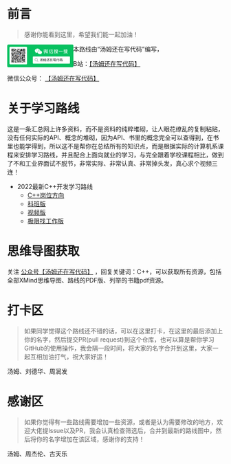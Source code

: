 # 前言

> 感谢你能看到这里，希望我们能一起加油！

<img src="res/wx.png" alt="wx" style="zoom: 15%;" align="left"/>

本路线由“汤姆还在写代码”编写，

B站：[【汤姆还在写代码】](https://space.bilibili.com/165087084 )

微信公众号： [【汤姆还在写代码】](https://docs.qq.com/doc/DRnlJQ3hOZmttYkJk) 

# 关于学习路线

这是一条汇总网上许多资料，而不是资料的纯粹堆砌，让人眼花缭乱的复制粘贴，没有任何实际的API、概念的堆砌，因为API、书里的概念完全可以查得到，在书里也能学得到，所以这不是帮你在总结所有的知识点，而是根据实际的计算机系课程来安排学习路线，并且配合上面向就业的学习，与完全跟着学校课程相比，做到了不和工业界面试不脱节，非常实际、非常认真、非常掉头发，真心求个视频三连！

- 2022最新C++开发学习路线
  - [C++岗位方向](./c++/C++岗位方向暴力穷举法.md)
  - [科班版](./c++/2022_最新C++开发学习路线_科班版.md)
  - [视频版](./c++/2022_最新C++开发学习路线_视频版.md)
  - [极限找工作版](./c++/2022_最新C++开发学习路线_极限找工作版.md)


# 思维导图获取

关注 [公众号【汤姆还在写代码】](https://docs.qq.com/doc/DRnlJQ3hOZmttYkJk) ，回复关键词：C++，可以获取所有资源，包括全部XMind思维导图、路线的PDF版、列举的书籍pdf资源。

# 打卡区

> 如果同学觉得这个路线还不错的话，可以在这里打卡，在这里的最后添加上你的名字，然后提交PR(pull request)到这个仓库，也可以算是帮你学习GitHub的使用操作，我会隔一段时间，将大家的名字合并到这里，大家一起互相加油打气，祝大家好运！
>

汤姆、刘德华、周润发

# 感谢区

> 如果你觉得有一些路线需要增加一些资源，或者是认为需要修改的地方，欢迎大佬提Issue以及PR，我会认真检查筛选后，合并到最新的路线图中，然后将你的名字增加在该区域，感谢你的支持！

汤姆、周杰伦、古天乐